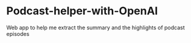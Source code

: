 # Podcast-helper-with-OpenAI
Web app to help me extract the summary and the highlights of podcast episodes
